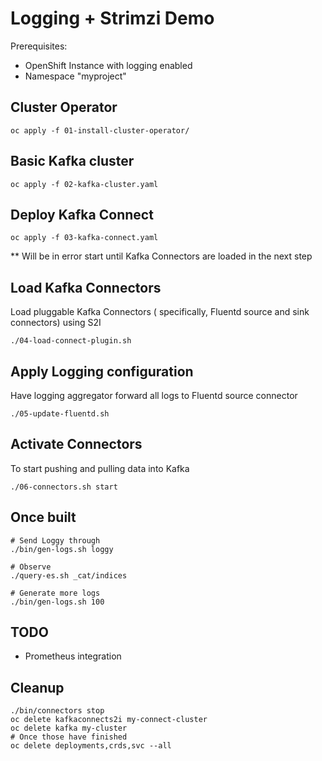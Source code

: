# Logging + Strimzi Demo 

Prerequisites:
* OpenShift Instance with logging enabled
* Namespace "myproject"

## Cluster Operator

`oc apply -f 01-install-cluster-operator/`

## Basic Kafka cluster

`oc apply -f 02-kafka-cluster.yaml`

## Deploy Kafka Connect

`oc apply -f 03-kafka-connect.yaml`

** Will be in error start until Kafka Connectors are loaded in the next step

## Load Kafka Connectors

Load pluggable Kafka Connectors ( specifically, Fluentd source and sink connectors) using S2I

`./04-load-connect-plugin.sh`

## Apply Logging configuration

Have logging aggregator forward all logs to Fluentd source connector

`./05-update-fluentd.sh`

## Activate Connectors

To start pushing and pulling data into Kafka

`./06-connectors.sh start`

## Once built

```
# Send Loggy through
./bin/gen-logs.sh loggy

# Observe
./query-es.sh _cat/indices

# Generate more logs
./bin/gen-logs.sh 100

```

## TODO
* Prometheus integration 

## Cleanup
```
./bin/connectors stop
oc delete kafkaconnects2i my-connect-cluster
oc delete kafka my-cluster
# Once those have finished
oc delete deployments,crds,svc --all
```
